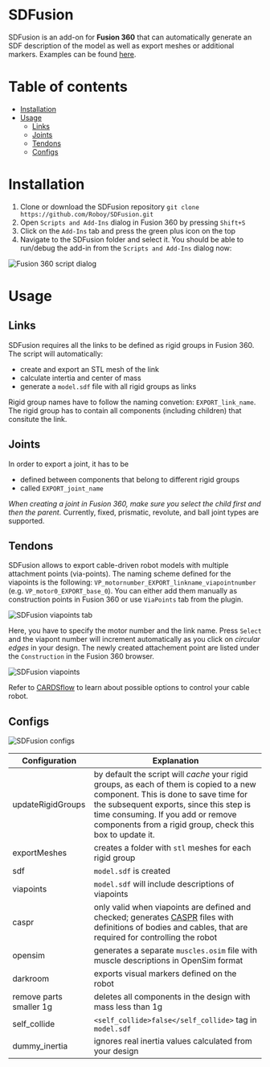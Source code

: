 # SDFusion
SDFusion is an add-on for **Fusion 360** that can automatically generate an SDF description of the model as well as export meshes or additional markers. Examples can be found [here](https://github.com/CARDSflow/robots/tree/master).

Table of contents
=================

<!--ts-->
   * [Installation](#installation)
   * [Usage](#usage)
      * [Links](#links)
      * [Joints](#joints)
      * [Tendons](#tendons)
      * [Configs](#configs)
<!--te-->


Installation
============
1. Clone or download the SDFusion repository
  `git clone https://github.com/Roboy/SDFusion.git`
2. Open `Scripts and Add-Ins` dialog in Fusion 360 by pressing `Shift+S`
3. Click on the `Add-Ins` tab and press the green plus icon on the top
4. Navigate to the SDFusion folder and select it.
You should be able to run/debug the add-in from the `Scripts and Add-Ins` dialog now:

![Fusion 360 script dialog](https://github.com/Roboy/SDFusion/blob/master/images/scriptsdialog.png "Fusion 360 script dialog")

Usage
=====

Links
-----
SDFusion requires all the links to be defined as rigid groups in Fusion 360. The script will automatically:
* create and export an STL mesh of the link
* calculate intertia and center of mass
* generate a `model.sdf` file with all rigid groups as links

Rigid group names have to follow the naming convetion: `EXPORT_link_name`. The rigid group has to contain all components (including children) that consitute the link. 

Joints
------
In order to export a joint, it has to be 
* defined between components that belong to different rigid groups
* called `EXPORT_joint_name`

*When creating a joint in Fusion 360, make sure you select the child first and then the parent.*
Currently, fixed, prismatic, revolute, and ball joint types are supported.

Tendons
-------
SDFusion allows to export cable-driven robot models with multiple attachment points (via-points). 
The naming scheme defined for the viapoints is the following: `VP_motornumber_EXPORT_linkname_viapointnumber` (e.g. `VP_motor0_EXPORT_base_0`). You can either add them manually as construction points in Fusion 360 or use `ViaPoints` tab from the plugin.

![SDFusion viapoints tab](https://github.com/Roboy/SDFusion/blob/master/images/viapointstab.png "Viapoints tab")

Here, you have to specify the motor number and the link name. Press `Select` and the viapont number will increment automatically as you click on *circular edges* in your design. The newly created attachement point are listed under the `Construction` in the Fusion 360 browser. 

![SDFusion viapoints](https://github.com/Roboy/SDFusion/blob/master/images/viapoints.png "Attachment points")

Refer to [CARDSflow](https://github.com/CARDSflow/CARDSflow) to learn about possible options to control your cable robot. 

Configs
-------

![SDFusion configs](https://github.com/Roboy/SDFusion/blob/master/images/configs.png "SDFusion configs")

Configuration | Explanation
--- | ---
updateRigidGroups | by default the script will *cache* your rigid groups, as each of them is copied to a new component. This is done to save time for the subsequent exports, since this step is time consuming. If you add or remove components from a rigid group, check this box to update it.
exportMeshes | creates a folder with `stl` meshes for each rigid group
sdf | `model.sdf` is created
viapoints |`model.sdf` will include descriptions of viapoints
caspr | only valid when viapoints are defined and checked; generates [CASPR](https://github.com/darwinlau/CASPR) files with definitions of bodies and cables, that are required for controlling the robot
opensim | generates a separate `muscles.osim` file with muscle descriptions in OpenSim format
darkroom | exports visual markers defined on the robot
remove parts smaller 1g | deletes all components in the design with mass less than 1g
self_collide | `<self_collide>false</self_collide>` tag in `model.sdf`
dummy_inertia | ignores real inertia values calculated from your design
